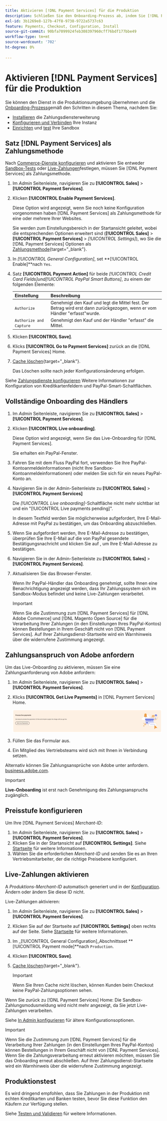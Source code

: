 ```yaml
---
title: Aktivieren [!DNL Payment Services] für die Produktion
description: Schließen Sie den Onboarding-Prozess ab, indem Sie [!DNL Payment Services] für die Produktion.
exl-id: 3b1269e8-127b-47f8-9738-9722a5737c63
feature: Payments, Checkout, Configuration, Install
source-git-commit: 90bfa7099924feb308397960cff76bdf177bbe49
workflow-type: tm+mt
source-wordcount: '702'
ht-degree: 0%

---
```


# Aktivieren [!DNL Payment Services] für die Produktion

Sie können den Dienst in die Produktionsumgebung übernehmen und die [Onboarding-Prozess](onboard.md)gemäß den Schritten in diesem Thema, nachdem Sie:

* [Installieren](install.md) die Zahlungsdiensterweiterung
* [Konfigurieren und Verbinden](connect.md) Ihre Instanz
* [Einrichten](sandbox.md) und [test](test-validate.md) Ihre Sandbox

## Satz [!DNL Payment Services] als Zahlungsmethode

Nach [Commerce-Dienste konfigurieren](connect.md#configure-commerce-services) und aktivieren Sie entweder [Sandbox-Tests](sandbox.md#enable-sandbox-testing) oder [Live-Zahlungen](#enable-live-payments)festlegen, müssen Sie [!DNL Payment Services] als Zahlungsmethode.

1. Im _Admin_ Seitenleiste, navigieren Sie zu **[!UICONTROL Sales]** > **[!UICONTROL Payment Services]**.
1. Klicken **[!UICONTROL Enable Payment Services]**.

   Diese Option wird angezeigt, wenn Sie noch keine Konfiguration vorgenommen haben [!DNL Payment Services] als Zahlungsmethode für eine oder mehrere Ihrer Websites.

   Sie werden zum Einstellungsbereich in der Startansicht geleitet, wobei die entsprechenden Optionen erweitert sind (**[!UICONTROL Sales]** > **[!UICONTROL Payment Services]** > _[!UICONTROL Settings]_), wo Sie die [!DNL Payment Services] Optionen als [Zahlungsmethode](https://docs.magento.com/user-guide/configuration/sales/payment-methods.html){target="_blank"}.

1. In _[!UICONTROL General Configuration]_, set **[!UICONTROL Enable]**nach `Yes`.
1. Satz **[!UICONTROL Payment Action]** für beide _[!UICONTROL Credit Card Fields]_und_[!UICONTROL PayPal Smart Buttons]_, zu einem der folgenden Elemente:

   | Einstellung | Beschreibung |
   |---|---|
   | `Authorize` | Genehmigt den Kauf und legt die Mittel fest. Der Betrag wird erst dann zurückgezogen, wenn er vom Händler &quot;erfasst&quot;wurde. |
   | `Authorize and Capture` | Genehmigt den Kauf und der Händler &quot;erfasst&quot; die Mittel. |

1. Klicken **[!UICONTROL Save]**.
1. Klicks **[!UICONTROL Go to Payment Services]** zurück an die [!DNL Payment Services] Home.
1. [Cache löschen](https://docs.magento.com/user-guide/system/cache-management.html){target="_blank"}.

   Das Löschen sollte nach jeder Konfigurationsänderung erfolgen.

Siehe [Zahlungsdienste konfigurieren](settings.md) Weitere Informationen zur Konfiguration von Kreditkartenfeldern und PayPal-Smart-Schaltflächen.

## Vollständige Onboarding des Händlers

1. Im _Admin_ Seitenleiste, navigieren Sie zu **[!UICONTROL Sales]** > **[!UICONTROL Payment Services]**.
1. Klicken **[!UICONTROL Live onboarding]**.

   Diese Option wird angezeigt, wenn Sie das Live-Onboarding für [!DNL Payment Services].

   Sie erhalten ein PayPal-Fenster.

1. Fahren Sie mit dem Fluss PayPal fort, verwenden Sie Ihre PayPal-Kontoanmeldeinformationen (nicht Ihre Sandbox-Kontoanmeldeinformationen) oder melden Sie sich für ein neues PayPal-Konto an.
1. Navigieren Sie in der Admin-Seitenleiste zu **[!UICONTROL Sales]** > **[!UICONTROL Payment Services]**

   Die _[!UICONTROL Live onboarding]_-Schaltfläche nicht mehr sichtbar ist und ein &quot;[!UICONTROL Live payments pending]&quot;.

   In diesem Textfeld werden Sie möglicherweise aufgefordert, Ihre E-Mail-Adresse mit PayPal zu bestätigen, um das Onboarding abzuschließen.

1. Wenn Sie aufgefordert werden, Ihre E-Mail-Adresse zu bestätigen, überprüfen Sie Ihre E-Mail auf die von PayPal gesendete Bestätigungsnachricht und klicken Sie auf , um Ihre E-Mail-Adresse zu bestätigen.
1. Navigieren Sie in der Admin-Seitenleiste zu **[!UICONTROL Sales]** > **[!UICONTROL Payment Services]**.
1. Aktualisieren Sie das Browser-Fenster.

   Wenn Ihr PayPal-Händler das Onboarding genehmigt, sollte Ihnen eine Benachrichtigung angezeigt werden, dass Ihr Zahlungssystem sich im Sandbox-Modus befindet und keine Live-Zahlungen verarbeitet.

   >[!IMPORTANT]
   >
   >Wenn Sie die Zustimmung zum [!DNL Payment Services] für [!DNL Adobe Commerce] und [!DNL Magento Open Source] für die Verarbeitung Ihrer Zahlungen (in den Einstellungen Ihres PayPal-Kontos) können Bestellungen in Ihrem Geschäft nicht von [!DNL Payment Services]. Auf Ihrer Zahlungsdienst-Startseite wird ein Warnhinweis über die widerrufene Zustimmung angezeigt.

## Zahlungsanspruch von Adobe anfordern

Um das Live-Onboarding zu aktivieren, müssen Sie eine Zahlungsanforderung von Adobe anfordern:

1. Im _Admin_ Seitenleiste, navigieren Sie zu **[!UICONTROL Sales]** > **[!UICONTROL Payment Services]**.
1. Klicks **[!UICONTROL Get Live Payments]** in [!DNL Payment Services] Home.

   ![Anforderungsberechtigungen](assets/request-entitlements.png)

1. Füllen Sie das Formular aus.
1. Ein Mitglied des Vertriebsteams wird sich mit Ihnen in Verbindung setzen.

Alternativ können Sie Zahlungsansprüche von Adobe unter anfordern. [business.adobe.com](https://business.adobe.com/resources/payment-services.html).

>[!IMPORTANT]
>
>**Live-Onboarding** ist erst nach Genehmigung des Zahlungsanspruchs zugänglich.

## Preisstufe konfigurieren

Um Ihre [!DNL Payment Services] _Merchant-ID_:


1. Im _Admin_ Seitenleiste, navigieren Sie zu **[!UICONTROL Sales]** > **[!UICONTROL Payment Services]**.
1. Klicken Sie in der Startansicht auf **[!UICONTROL Settings]**. Siehe [Startseite](payments-home.md) für weitere Informationen.
1. Wählen Sie die erforderlichen _Merchant-ID_ und senden Sie es an Ihren Vertriebsmitarbeiter, der die richtige Preisebene konfiguriert.

## Live-Zahlungen aktivieren

A _Produktions-Merchant-ID_ automatisch generiert und in der [Konfiguration](configure-admin.md). Ändern oder ändern Sie diese ID nicht.

Live-Zahlungen aktivieren:

1. Im _Admin_ Seitenleiste, navigieren Sie zu **[!UICONTROL Sales]** > **[!UICONTROL Payment Services]**.
1. Klicken Sie auf der Startseite auf **[!UICONTROL Settings]** oben rechts auf der Seite. Siehe [Startseite](payments-home.md) für weitere Informationen.
1. Im _[!UICONTROL General Configuration]_Abschnittsset **[!UICONTROL Payment mode]**nach `Production`.
1. Klicken **[!UICONTROL Save]**.
1. [Cache löschen](https://docs.magento.com/user-guide/system/cache-management.html){target="_blank"}.

   >[!IMPORTANT]
   >
   >Wenn Sie Ihren Cache nicht löschen, können Kunden beim Checkout keine PayPal-Zahlungsoptionen sehen.

Wenn Sie zurück zu [!DNL Payment Services] Home: Die Sandbox-Zahlungsmodusmeldung wird nicht mehr angezeigt, da Sie jetzt Live-Zahlungen verarbeiten.

Siehe [In Admin konfigurieren](configure-admin.md) für ältere Konfigurationsoptionen.

>[!IMPORTANT]
>
>Wenn Sie die Zustimmung zum [!DNL Payment Services] für die Verarbeitung Ihrer Zahlungen (in den Einstellungen Ihres PayPal-Kontos) können Bestellungen in Ihrem Geschäft nicht von [!DNL Payment Services]. Wenn Sie die Zahlungsverarbeitung erneut aktivieren möchten, müssen Sie das Onboarding erneut abschließen. Auf Ihrer Zahlungsdienst-Startseite wird ein Warnhinweis über die widerrufene Zustimmung angezeigt.

## Produktionstest

Es wird dringend empfohlen, dass Sie Zahlungen in der Produktion mit echten Kreditkarten und Banken testen, bevor Sie diese Funktion den Käufern zur Verfügung stellen.

Siehe [Testen und Validieren](test-validate.md) für weitere Informationen.
